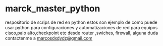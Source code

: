 # marck_master_python
respositorio de scrips de red en python
estos son ejemplo de como puede usar python para configuraciones y automatizaciones de red para equipos cisco,palo alto,checkpoint etc
desde router ,swiches, firewall, alguna duda contactenme a marcosdxdydz@gmail.com 

